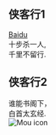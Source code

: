 ## 侠客行1
[Baidu](https://www.baidu.com)<br>
十步杀一人, <br>
千里不留行.
 
## 侠客行2
谁能书阁下，<br>
白首太玄经. <br>
![Mou icon](https://cdn.pixabay.com/photo/2014/05/07/06/44/animal-339400_1280.jpg)


